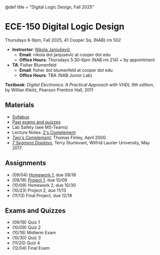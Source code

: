 @def title = "Digital Logic Design, Fall 2025"

# ECE-150 Digital Logic Design

Thursdays 6-9pm, Fall 2025, 41 Cooper Sq. (NAB) rm 502

* **Instructor**: [Nikola Janjušević](/)
    - **Email**: nikola dot janjusevic at cooper dot edu
    - **Office Hours**: Thursdays 5:30-6pm (NAB rm 214) + by appointment
* **TA**: Fisher Blumenfeld
    - **Email**: fisher dot blumenfeld at cooper dot edu
    - **Office Hours**: TBA (NAB Junior Lab)

**Textbook**: *Digital Electronics: A Practical Approach with VHDL 9th edition*, by Willian Kleitz, Pearson Prentice Hall, 2011

## Materials 
- [Syllabus](/assets/dld25/syllabus.pdf)
- [Past exams and quizzes](/teaching)
- Lab Safety (see MS-Teams)
- Lecture Notes: [2's Complement](/assets/dld25/2sComplement.pdf)
- [*Two's Complement*](https://www.cs.cornell.edu/~tomf/notes/cps104/twoscomp.html), Thomas Finley, April 2000.
- [*7 Segment Displays*](http://denethor.wlu.ca/common/7_segment.shtml#:~:text=If%20the%20device%20is%20common,must%20be%20pulled%20%22high%22.), Terry Sturtevant, Wilfrid Laurier University, May 2017.

## Assignments
- (09/04) [Homework 1](/assets/dld25/hw1.pdf), due 09/18
- (09/18) [Project 1](/assets/dld25/project1.pdf), due 10/09
- (10/09) Homework 2, due 10/30
- (10/23) Project 2, due 11/13
- (11/13) Final Project, due 12/18

## Exams and Quizzes 
- (09/18) Quiz 1
- (10/09) Quiz 2
- (10/16) Midterm Exam
- (10/30) Quiz 3 
- (11/20) Quiz 4 
- (12/04) Final Exam

